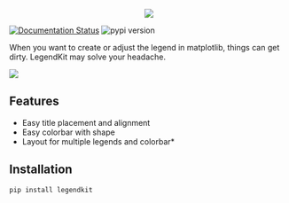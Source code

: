 <p align="center">
<img src="https://raw.githubusercontent.com/Mr-Milk/legendkit/main/images/legendkit-project.svg">
</p>

[![Documentation Status](https://img.shields.io/readthedocs/legendkit?logo=readthedocs&logoColor=white&style=flat-square)](https://legendkit.readthedocs.io/en/stable)
![pypi version](https://img.shields.io/pypi/v/legendkit?color=blue&logo=python&logoColor=white&style=flat-square)

When you want to create or adjust the legend in matplotlib, things can get dirty. 
LegendKit may solve your headache.

<img src="https://raw.githubusercontent.com/Mr-Milk/legendkit/main/images/showcase.svg">

## Features

- Easy title placement and alignment
- Easy colorbar with shape
- Layout for multiple legends and colorbar*

## Installation

```shell
pip install legendkit
```
